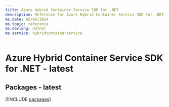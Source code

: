 ```yaml
---
title: Azure Hybrid Container Service SDK for .NET
description: Reference for Azure Hybrid Container Service SDK for .NET
ms.date: 02/06/2024
ms.topic: reference
ms.devlang: dotnet
ms.service: hybridcontainerservice
---
```

# Azure Hybrid Container Service SDK for .NET - latest
## Packages - latest
[!INCLUDE [packages](hybrid-container-service-index.md)]